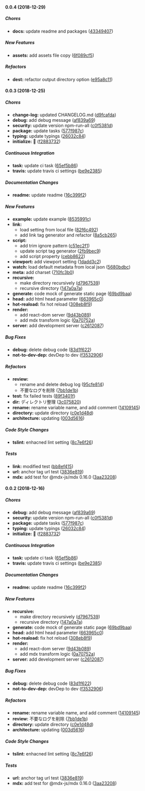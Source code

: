 #### 0.0.4 (2018-12-29)

##### Chores

* **docs:**  update readme and packages ([43349407](https://github.com/Himenon/rocu/commit/43349407d8e531a3ea1d7498b7af683e43f60eda))

##### New Features

* **assets:**  add assets file copy ([6f089cf5](https://github.com/Himenon/rocu/commit/6f089cf5e0878b4a79ec754351b963cf1b44c8bc))

##### Refactors

* **dest:**  refactor output directory option ([e95a8c11](https://github.com/Himenon/rocu/commit/e95a8c118696e7ba04da16a4cdf9be89af551012))

#### 0.0.3 (2018-12-25)

##### Chores

* **change-log:**  updated CHANGELOG.md ([d9fcafda](https://github.com/Himenon/rocu/commit/d9fcafdae15650a545d956a6e2d914e534f2efd8))
* **debug:**  add debug message ([af839a69](https://github.com/Himenon/rocu/commit/af839a6916e3304bd76ebee39b463fa2abd83292))
* **security:**  update version npm-run-all ([c0f5381d](https://github.com/Himenon/rocu/commit/c0f5381d6ad9e9f416a7fa58980594b9fd557182))
* **package:**  update tasks ([577f987c](https://github.com/Himenon/rocu/commit/577f987c28171cdcbf39bc01c9e3ec77691744b3))
* **typing:**  update typings ([26032c84](https://github.com/Himenon/rocu/commit/26032c847f0ae3b3b27d7a468045752e9a6db53f))
* **initialize:**  🎉 ([f2883732](https://github.com/Himenon/rocu/commit/f288373260de059326fc47a21f694e6ec0db840a))

##### Continuous Integration

* **task:**  update ci task ([65ef5b86](https://github.com/Himenon/rocu/commit/65ef5b86ce4713c4964730f22a44da5b938a0b16))
* **travis:**  update travis ci settings ([be9e2385](https://github.com/Himenon/rocu/commit/be9e23856da6b5809482321c1a449c69d45d807f))

##### Documentation Changes

* **readme:**  update readme ([16c399f2](https://github.com/Himenon/rocu/commit/16c399f2a404f783e66750f2105fd283cbf6b2d9))

##### New Features

* **example:**  update example ([8535991c](https://github.com/Himenon/rocu/commit/8535991c337d0b3b6430d8791c0b8244d46aaae7))
* **link:**
  *  load setting from local file ([82f6c492](https://github.com/Himenon/rocu/commit/82f6c4922b0004171d11801188a1f7effeae384d))
  *  add link tag generator and refactor ([8a5cb265](https://github.com/Himenon/rocu/commit/8a5cb2657085b9e1d00e817358b2d4831332bb46))
* **script:**
  *  add trim ignore pattern ([c51ec2f1](https://github.com/Himenon/rocu/commit/c51ec2f10d56ff5b6d7f81862b86a7ae1097140c))
  *  update script tag generator ([2fb9bec9](https://github.com/Himenon/rocu/commit/2fb9bec9f12865a56060c217e79b2da8f6f5b86e))
  *  add script property ([cebb8622](https://github.com/Himenon/rocu/commit/cebb8622a9f494556ab443bcbc8cf6c944bd0b49))
* **viewport:**  add viewport setting ([1dadd3c2](https://github.com/Himenon/rocu/commit/1dadd3c29cc1f18f40897eaeb6e47fac3d8c44e3))
* **watch:**  load default metadata from local json ([5680bdbc](https://github.com/Himenon/rocu/commit/5680bdbc8dddaac18a4c48b68df894b53aff8103))
* **meta:**  add charset ([710fc3b0](https://github.com/Himenon/rocu/commit/710fc3b0973e51e5e0aee1cefe8372e2147127fb))
* **recursive:**
  *  make directory recursively ([d7967539](https://github.com/Himenon/rocu/commit/d796753910003bcf71712affdfebc10e62faec69))
  *  recursive directory ([147a0a7a](https://github.com/Himenon/rocu/commit/147a0a7a19834c8ef30fec88be60a8ff3b426825))
* **generate:**  code mock of generate static page ([69bd9baa](https://github.com/Himenon/rocu/commit/69bd9baa040a08d2518b16651b90f595cf7d907b))
* **head:**  add html head parameter ([663965c0](https://github.com/Himenon/rocu/commit/663965c058156ea2ce30525d976f3441f25e0475))
* **hot-reaload:**  fix hot reload ([308eb8f9](https://github.com/Himenon/rocu/commit/308eb8f9cdeb6246aa787e943c77272b79656126))
* **render:**
  *  add react-dom server ([9d43b089](https://github.com/Himenon/rocu/commit/9d43b089cd94b532bd28a105c4cf7387b455e54e))
  *  add mdx transform logic ([0a70752a](https://github.com/Himenon/rocu/commit/0a70752a455567f192040116f86fd9da04b7ff0f))
* **server:**  add development server ([c2612087](https://github.com/Himenon/rocu/commit/c2612087929f725cb4af237c31a130078c95b952))

##### Bug Fixes

* **debug:**  delete debug code ([83d1f622](https://github.com/Himenon/rocu/commit/83d1f6229036c3600d3ba02fff78c8a9b4b45d41))
* **not-to-dev-dep:**  devDep to dev ([f3532906](https://github.com/Himenon/rocu/commit/f353290613019fcbe920462bfa57a33941db184d))

##### Refactors

* **review:**
  *  rename and delete debug log ([95cfe814](https://github.com/Himenon/rocu/commit/95cfe814d9892cc3760abec2daca2f745cd08f28))
  *  不要なログを削除 ([7bb1de1b](https://github.com/Himenon/rocu/commit/7bb1de1b915be1b71aeccb327fb979c079002464))
* **test:**  fix failed tests ([89f3401f](https://github.com/Himenon/rocu/commit/89f3401f7d3546b0c1d924eec4ba4c3d502ff1fa))
* **dir:**  ディレクトリ整理 ([3c075820](https://github.com/Himenon/rocu/commit/3c07582082f8d60e5059c20257dc6c441f54e3fd))
* **rename:**  rename variable name, and add comment ([14109145](https://github.com/Himenon/rocu/commit/14109145beae0c441a1903b62f190b78cc8e9353))
* **directory:**  update directory ([c0e1d48d](https://github.com/Himenon/rocu/commit/c0e1d48d06e3098f2f77658e1ed68a499747895a))
* **architecture:**  updating ([003d5616](https://github.com/Himenon/rocu/commit/003d56164cdb0598858aa92e3e5b28716680b34d))

##### Code Style Changes

* **tslint:**  enhacned lint setting ([8c7e6f26](https://github.com/Himenon/rocu/commit/8c7e6f263371b41cb2df486421acfd8284ba7a73))

##### Tests

* **link:**  modified test ([bb8ef415](https://github.com/Himenon/rocu/commit/bb8ef415ecaf1294e328d128d985d7fae21e3216))
* **url:**  anchor tag url test ([3836e819](https://github.com/Himenon/rocu/commit/3836e819247ccaf8fd4a540762d764fd545a8ad5))
* **mdx:**  add test for @mdx-js/mdx 0.16.0 ([3aa23208](https://github.com/Himenon/rocu/commit/3aa23208afdf2d52e4feca6b900b9f1e4adf1f26))

#### 0.0.2 (2018-12-16)

##### Chores

* **debug:**  add debug message ([af839a69](https://github.com/Himenon/rocu/commit/af839a6916e3304bd76ebee39b463fa2abd83292))
* **security:**  update version npm-run-all ([c0f5381d](https://github.com/Himenon/rocu/commit/c0f5381d6ad9e9f416a7fa58980594b9fd557182))
* **package:**  update tasks ([577f987c](https://github.com/Himenon/rocu/commit/577f987c28171cdcbf39bc01c9e3ec77691744b3))
* **typing:**  update typings ([26032c84](https://github.com/Himenon/rocu/commit/26032c847f0ae3b3b27d7a468045752e9a6db53f))
* **initialize:**  🎉 ([f2883732](https://github.com/Himenon/rocu/commit/f288373260de059326fc47a21f694e6ec0db840a))

##### Continuous Integration

* **task:**  update ci task ([65ef5b86](https://github.com/Himenon/rocu/commit/65ef5b86ce4713c4964730f22a44da5b938a0b16))
* **travis:**  update travis ci settings ([be9e2385](https://github.com/Himenon/rocu/commit/be9e23856da6b5809482321c1a449c69d45d807f))

##### Documentation Changes

* **readme:**  update readme ([16c399f2](https://github.com/Himenon/rocu/commit/16c399f2a404f783e66750f2105fd283cbf6b2d9))

##### New Features

* **recursive:**
  *  make directory recursively ([d7967539](https://github.com/Himenon/rocu/commit/d796753910003bcf71712affdfebc10e62faec69))
  *  recursive directory ([147a0a7a](https://github.com/Himenon/rocu/commit/147a0a7a19834c8ef30fec88be60a8ff3b426825))
* **generate:**  code mock of generate static page ([69bd9baa](https://github.com/Himenon/rocu/commit/69bd9baa040a08d2518b16651b90f595cf7d907b))
* **head:**  add html head parameter ([663965c0](https://github.com/Himenon/rocu/commit/663965c058156ea2ce30525d976f3441f25e0475))
* **hot-reaload:**  fix hot reload ([308eb8f9](https://github.com/Himenon/rocu/commit/308eb8f9cdeb6246aa787e943c77272b79656126))
* **render:**
  *  add react-dom server ([9d43b089](https://github.com/Himenon/rocu/commit/9d43b089cd94b532bd28a105c4cf7387b455e54e))
  *  add mdx transform logic ([0a70752a](https://github.com/Himenon/rocu/commit/0a70752a455567f192040116f86fd9da04b7ff0f))
* **server:**  add development server ([c2612087](https://github.com/Himenon/rocu/commit/c2612087929f725cb4af237c31a130078c95b952))

##### Bug Fixes

* **debug:**  delete debug code ([83d1f622](https://github.com/Himenon/rocu/commit/83d1f6229036c3600d3ba02fff78c8a9b4b45d41))
* **not-to-dev-dep:**  devDep to dev ([f3532906](https://github.com/Himenon/rocu/commit/f353290613019fcbe920462bfa57a33941db184d))

##### Refactors

* **rename:**  rename variable name, and add comment ([14109145](https://github.com/Himenon/rocu/commit/14109145beae0c441a1903b62f190b78cc8e9353))
* **review:**  不要なログを削除 ([7bb1de1b](https://github.com/Himenon/rocu/commit/7bb1de1b915be1b71aeccb327fb979c079002464))
* **directory:**  update directory ([c0e1d48d](https://github.com/Himenon/rocu/commit/c0e1d48d06e3098f2f77658e1ed68a499747895a))
* **architecture:**  updating ([003d5616](https://github.com/Himenon/rocu/commit/003d56164cdb0598858aa92e3e5b28716680b34d))

##### Code Style Changes

* **tslint:**  enhacned lint setting ([8c7e6f26](https://github.com/Himenon/rocu/commit/8c7e6f263371b41cb2df486421acfd8284ba7a73))

##### Tests

* **url:**  anchor tag url test ([3836e819](https://github.com/Himenon/rocu/commit/3836e819247ccaf8fd4a540762d764fd545a8ad5))
* **mdx:**  add test for @mdx-js/mdx 0.16.0 ([3aa23208](https://github.com/Himenon/rocu/commit/3aa23208afdf2d52e4feca6b900b9f1e4adf1f26))

